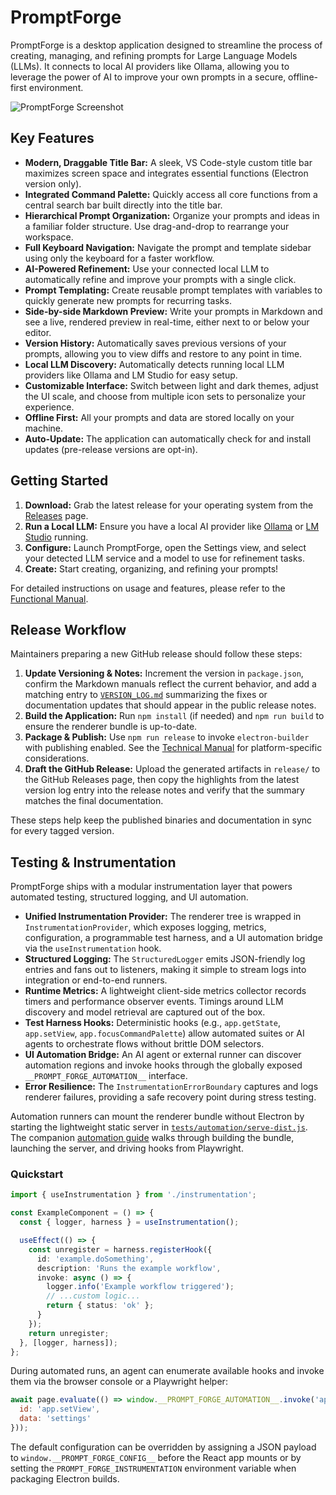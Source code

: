 # PromptForge

PromptForge is a desktop application designed to streamline the process of creating, managing, and refining prompts for Large Language Models (LLMs). It connects to local AI providers like Ollama, allowing you to leverage the power of AI to improve your own prompts in a secure, offline-first environment.

![PromptForge Screenshot](https://raw.githubusercontent.com/TimSirmov/prompt-forge/main/assets/screenshot.png)

## Key Features

- **Modern, Draggable Title Bar:** A sleek, VS Code-style custom title bar maximizes screen space and integrates essential functions (Electron version only).
- **Integrated Command Palette:** Quickly access all core functions from a central search bar built directly into the title bar.
- **Hierarchical Prompt Organization:** Organize your prompts and ideas in a familiar folder structure. Use drag-and-drop to rearrange your workspace.
- **Full Keyboard Navigation:** Navigate the prompt and template sidebar using only the keyboard for a faster workflow.
- **AI-Powered Refinement:** Use your connected local LLM to automatically refine and improve your prompts with a single click.
- **Prompt Templating:** Create reusable prompt templates with variables to quickly generate new prompts for recurring tasks.
- **Side-by-side Markdown Preview:** Write your prompts in Markdown and see a live, rendered preview in real-time, either next to or below your editor.
- **Version History:** Automatically saves previous versions of your prompts, allowing you to view diffs and restore to any point in time.
- **Local LLM Discovery:** Automatically detects running local LLM providers like Ollama and LM Studio for easy setup.
- **Customizable Interface:** Switch between light and dark themes, adjust the UI scale, and choose from multiple icon sets to personalize your experience.
- **Offline First:** All your prompts and data are stored locally on your machine.
- **Auto-Update:** The application can automatically check for and install updates (pre-release versions are opt-in).

## Getting Started

1.  **Download:** Grab the latest release for your operating system from the [Releases](https://github.com/TimSirmov/prompt-forge/releases) page.
2.  **Run a Local LLM:** Ensure you have a local AI provider like [Ollama](https://ollama.ai/) or [LM Studio](https://lmstudio.ai/) running.
3.  **Configure:** Launch PromptForge, open the Settings view, and select your detected LLM service and a model to use for refinement tasks.
4.  **Create:** Start creating, organizing, and refining your prompts!

For detailed instructions on usage and features, please refer to the [Functional Manual](./FUNCTIONAL_MANUAL.md).

## Release Workflow

Maintainers preparing a new GitHub release should follow these steps:

1. **Update Versioning & Notes:** Increment the version in `package.json`, confirm the Markdown manuals reflect the current behavior, and add a matching entry to [`VERSION_LOG.md`](./VERSION_LOG.md) summarizing the fixes or documentation updates that should appear in the public release notes.
2. **Build the Application:** Run `npm install` (if needed) and `npm run build` to ensure the renderer bundle is up-to-date.
3. **Package & Publish:** Use `npm run release` to invoke `electron-builder` with publishing enabled. See the [Technical Manual](./TECHNICAL_MANUAL.md#build-and-release-process) for platform-specific considerations.
4. **Draft the GitHub Release:** Upload the generated artifacts in `release/` to the GitHub Releases page, then copy the highlights from the latest version log entry into the release notes and verify that the summary matches the final documentation.

These steps help keep the published binaries and documentation in sync for every tagged version.

## Testing & Instrumentation

PromptForge ships with a modular instrumentation layer that powers automated testing, structured logging, and UI automation.

- **Unified Instrumentation Provider:** The renderer tree is wrapped in `InstrumentationProvider`, which exposes logging, metrics, configuration, a programmable test harness, and a UI automation bridge via the `useInstrumentation` hook.
- **Structured Logging:** The `StructuredLogger` emits JSON-friendly log entries and fans out to listeners, making it simple to stream logs into integration or end-to-end runners.
- **Runtime Metrics:** A lightweight client-side metrics collector records timers and performance observer events. Timings around LLM discovery and model retrieval are captured out of the box.
- **Test Harness Hooks:** Deterministic hooks (e.g., `app.getState`, `app.setView`, `app.focusCommandPalette`) allow automated suites or AI agents to orchestrate flows without brittle DOM selectors.
- **UI Automation Bridge:** An AI agent or external runner can discover automation regions and invoke hooks through the globally exposed `__PROMPT_FORGE_AUTOMATION__` interface.
- **Error Resilience:** The `InstrumentationErrorBoundary` captures and logs renderer failures, providing a safe recovery point during stress testing.

Automation runners can mount the renderer bundle without Electron by starting the lightweight static server in [`tests/automation/serve-dist.js`](./tests/automation/serve-dist.js). The companion [automation guide](./tests/automation/README.md) walks through building the bundle, launching the server, and driving hooks from Playwright.

### Quickstart

```ts
import { useInstrumentation } from './instrumentation';

const ExampleComponent = () => {
  const { logger, harness } = useInstrumentation();

  useEffect(() => {
    const unregister = harness.registerHook({
      id: 'example.doSomething',
      description: 'Runs the example workflow',
      invoke: async () => {
        logger.info('Example workflow triggered');
        // ...custom logic...
        return { status: 'ok' };
      }
    });
    return unregister;
  }, [logger, harness]);
};
```

During automated runs, an agent can enumerate available hooks and invoke them via the browser console or a Playwright helper:

```js
await page.evaluate(() => window.__PROMPT_FORGE_AUTOMATION__.invoke('app.invokeHook', {
  id: 'app.setView',
  data: 'settings'
}));
```

The default configuration can be overridden by assigning a JSON payload to `window.__PROMPT_FORGE_CONFIG__` before the React app mounts or by setting the `PROMPT_FORGE_INSTRUMENTATION` environment variable when packaging Electron builds.
